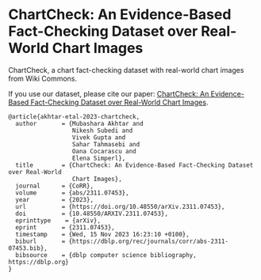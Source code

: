 # ChartCheck: An Evidence-Based Fact-Checking Dataset over Real-World Chart Images

ChartCheck, a chart fact-checking dataset with real-world chart images from Wiki Commons.

If you use our dataset, please cite our paper: [ChartCheck: An Evidence-Based Fact-Checking Dataset over Real-World Chart Images](https://arxiv.org/pdf/2311.07453.pdf).

```
@article{akhtar-etal-2023-chartcheck,
  author       = {Mubashara Akhtar and
                  Nikesh Subedi and
                  Vivek Gupta and
                  Sahar Tahmasebi and
                  Oana Cocarascu and
                  Elena Simperl},
  title        = {ChartCheck: An Evidence-Based Fact-Checking Dataset over Real-World
                  Chart Images},
  journal      = {CoRR},
  volume       = {abs/2311.07453},
  year         = {2023},
  url          = {https://doi.org/10.48550/arXiv.2311.07453},
  doi          = {10.48550/ARXIV.2311.07453},
  eprinttype    = {arXiv},
  eprint       = {2311.07453},
  timestamp    = {Wed, 15 Nov 2023 16:23:10 +0100},
  biburl       = {https://dblp.org/rec/journals/corr/abs-2311-07453.bib},
  bibsource    = {dblp computer science bibliography, https://dblp.org}
}
```
